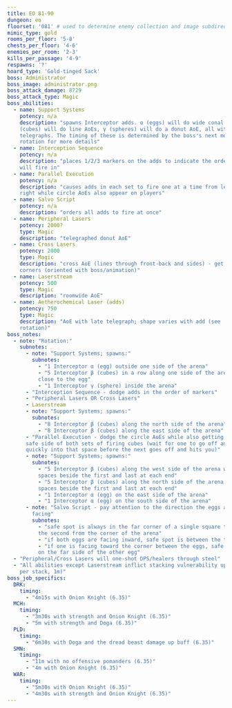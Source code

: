 ```yaml
---
title: EO 81-90
dungeon: eo
floorset: '081' # used to determine enemy collection and image subdirectory
mimic_type: gold
rooms_per_floor: '5-8'
chests_per_floor: '4-6'
enemies_per_room: '2-3'
kills_per_passage: '4-9'
respawns: '?'
hoard_type: 'Gold-tinged Sack'
boss: Administrator
boss_image: administrator.png
boss_attack_damage: 8729
boss_attack_type: Magic
boss_abilities:
  - name: Support Systems
    potency: n/a
    description: "spawns Interceptor adds. α (eggs) will do wide conal AoEs, β
    (cubes) will do line AoEs, γ (spheres) will do a donut AoE, all with late
    telegraphs. The timing of these is determined by the boss's next move. See
    rotation for more details"
  - name: Interception Sequence
    potency: n/a
    description: "places 1/2/3 markers on the adds to indicate the order they
    will fire in"
  - name: Parallel Execution
    potency: n/a
    description: "causes adds in each set to fire one at a time from left to
    right while circle AoEs also appear on players"
  - name: Salvo Script
    potency: n/a
    description: "orders all adds to fire at once"
  - name: Peripheral Lasers
    potency: 2000?
    type: Magic
    description: "telegraphed donut AoE"
  - name: Cross Lasers
    potency: 2000
    type: Magic
    description: "cross AoE (lines through front-back and sides) - get to
    corners (oriented with boss/animation)"
  - name: Laserstream
    potency: 500
    type: Magic
    description: "roomwide AoE"
  - name: Aetherochemical Laser (adds)
    potency: 750
    type: Magic
    description: "AoE with late telegraph; shape varies with add (see
    rotation)"
boss_notes:
  - note: "Rotation:"
    subnotes:
      - note: "Support Systems; spawns:"
        subnotes:
          - "1 Interceptor α (egg) outside one side of the arena"
          - "5 Interceptor β (cubes) in a row along one side of the arena,
          close to the egg"
          - "1 Interceptor γ (sphere) inside the arena"
      - "Interception Sequence - dodge adds in the order of markers"
      - "Peripheral Lasers OR Cross Lasers"
      - Laserstream
      - note: "Support Systems; spawns:"
        subnotes:
          - "8 Interceptor β (cubes) along the north side of the arena"
          - "8 Interceptor β (cubes) along the east side of the arena"
      - "Parallel Execution - dodge the circle AoEs while also getting to the
      safe side of both sets of firing cubes (wait for one to go off and run
      quickly into that space before the next goes off and hits you)"
      - note: "Support Systems; spawns:"
        subnotes:
          - "5 Interceptor β (cubes) along the west side of the arena with
          spaces beside the first and last at each end"
          - "5 Interceptor β (cubes) along the north side of the arena with
          spaces beside the first and last at each end"
          - "1 Interceptor α (egg) on the east side of the arena"
          - "1 Interceptor α (egg) on the south side of the arena"
      - note: "Salvo Script - pay attention to the direction the eggs are
        facing"
        subnotes:
          - "safe spot is always in the far corner of a single square that is
          the second from the corner of the arena"
          - "if both eggs are facing inward, safe spot is between the two eggs"
          - "if one is facing toward the corner between the eggs, safe spot is
          on the far side of the other egg"
  - "Peripheral/Cross Lasers will one-shot DPS/healers through steel"
  - "All abilities except Laserstream inflict stacking vulnerability up (10%
    per stack, 1m)"
boss_job_specifics:
  DRK:
    timing:
      - "4m15s with Onion Knight (6.35)"
  MCH:
    timing:
      - "3m30s with strength and Onion Knight (6.35)"
      - "5m with strength and Doga (6.35)"
  PLD:
    timing:
      - "6m30s with Doga and the dread beast damage up buff (6.35)"
  SMN:
    timing:
      - "11m with no offensive pomanders (6.35)"
      - "4m with Onion Knight (6.35)"
  WAR:
    timing:
      - "5m30s with Onion Knight (6.35)"
      - "4m30s with strength and Onion Knight (6.35)"
---
```

